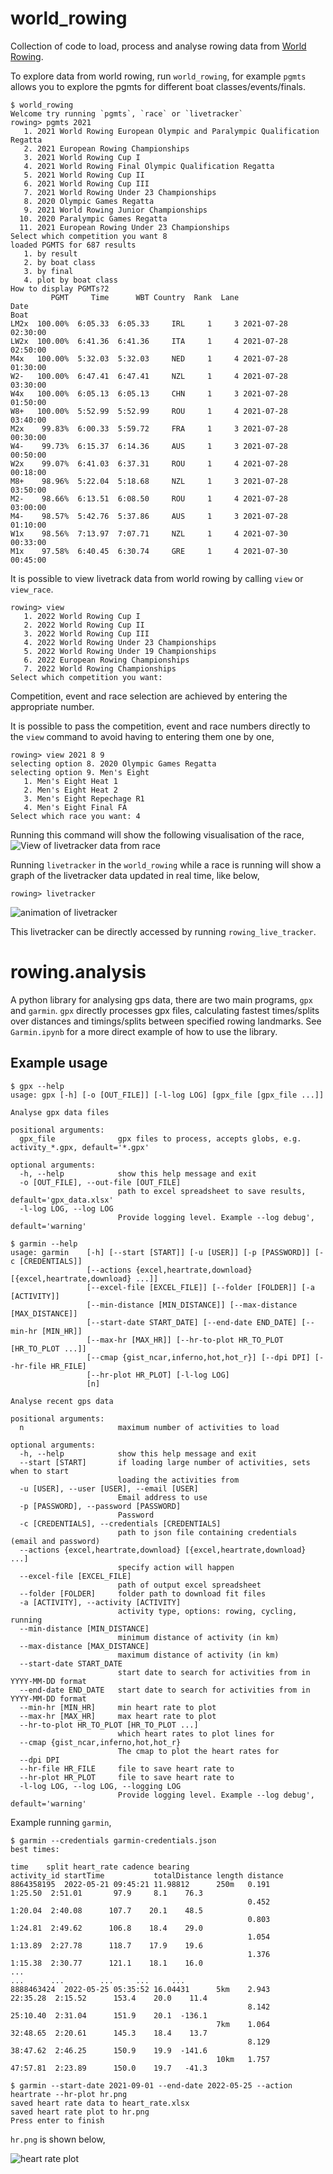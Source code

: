 # world_rowing
Collection of code to load, process and analyse rowing data from [World Rowing](https://worldrowing.com/).

To explore data from world rowing, run `world_rowing`, for example `pgmts` allows you to explore the pgmts for different boat classes/events/finals.
```
$ world_rowing
Welcome try running `pgmts`, `race` or `livetracker`
rowing> pgmts 2021
   1. 2021 World Rowing European Olympic and Paralympic Qualification Regatta
   2. 2021 European Rowing Championships
   3. 2021 World Rowing Cup I
   4. 2021 World Rowing Final Olympic Qualification Regatta
   5. 2021 World Rowing Cup II
   6. 2021 World Rowing Cup III
   7. 2021 World Rowing Under 23 Championships
   8. 2020 Olympic Games Regatta
   9. 2021 World Rowing Junior Championships
  10. 2020 Paralympic Games Regatta
  11. 2021 European Rowing Under 23 Championships
Select which competition you want 8
loaded PGMTS for 687 results
   1. by result
   2. by boat class
   3. by final
   4. plot by boat class
How to display PGMTs?2
         PGMT     Time      WBT Country  Rank  Lane                Date
Boat                                                                   
LM2x  100.00%  6:05.33  6:05.33     IRL     1     3 2021-07-28 02:30:00
LW2x  100.00%  6:41.36  6:41.36     ITA     1     4 2021-07-28 02:50:00
M4x   100.00%  5:32.03  5:32.03     NED     1     4 2021-07-28 01:30:00
W2-   100.00%  6:47.41  6:47.41     NZL     1     4 2021-07-28 03:30:00
W4x   100.00%  6:05.13  6:05.13     CHN     1     3 2021-07-28 01:50:00
W8+   100.00%  5:52.99  5:52.99     ROU     1     4 2021-07-28 03:40:00
M2x    99.83%  6:00.33  5:59.72     FRA     1     3 2021-07-28 00:30:00
W4-    99.73%  6:15.37  6:14.36     AUS     1     3 2021-07-28 00:50:00
W2x    99.07%  6:41.03  6:37.31     ROU     1     4 2021-07-28 00:18:00
M8+    98.96%  5:22.04  5:18.68     NZL     1     3 2021-07-28 03:50:00
M2-    98.66%  6:13.51  6:08.50     ROU     1     4 2021-07-28 03:00:00
M4-    98.57%  5:42.76  5:37.86     AUS     1     3 2021-07-28 01:10:00
W1x    98.56%  7:13.97  7:07.71     NZL     1     4 2021-07-30 00:33:00
M1x    97.58%  6:40.45  6:30.74     GRE     1     4 2021-07-30 00:45:00
```

It is possible to view livetrack data from world rowing by calling `view` or `view_race`. 

```
rowing> view
   1. 2022 World Rowing Cup I
   2. 2022 World Rowing Cup II
   3. 2022 World Rowing Cup III
   4. 2022 World Rowing Under 23 Championships
   5. 2022 World Rowing Under 19 Championships
   6. 2022 European Rowing Championships
   7. 2022 World Rowing Championships
Select which competition you want: 
```
Competition, event and race selection are achieved by entering the appropriate number.

It is possible to pass the competition, event and race numbers directly to the `view` command to avoid having to entering them one by one, 
```
rowing> view 2021 8 9
selecting option 8. 2020 Olympic Games Regatta
selecting option 9. Men's Eight
   1. Men's Eight Heat 1
   2. Men's Eight Heat 2
   3. Men's Eight Repechage R1
   4. Men's Eight Final FA
Select which race you want: 4
```
Running this command will show the following visualisation of the race,
![View of livetracker data from race](/race.png)

Running `livetracker` in the `world_rowing` while a race is running will show a graph of the livetracker data updated in real time, like below, 
```
rowing> livetracker
```
![animation of livetracker](/livetracker.gif)

This livetracker can be directly accessed by running `rowing_live_tracker`.

# rowing.analysis
A python library for analysing gps data, there are two main programs, `gpx` and `garmin`. `gpx` directly processes gpx files, calculating fastest times/splits over distances and timings/splits between specified rowing landmarks. See `Garmin.ipynb` for a more direct example of how to use the library.

## Example usage
```
$ gpx --help
usage: gpx [-h] [-o [OUT_FILE]] [-l-log LOG] [gpx_file [gpx_file ...]]

Analyse gpx data files

positional arguments:
  gpx_file              gpx files to process, accepts globs, e.g. activity_*.gpx, default='*.gpx'

optional arguments:
  -h, --help            show this help message and exit
  -o [OUT_FILE], --out-file [OUT_FILE]
                        path to excel spreadsheet to save results, default='gpx_data.xlsx'
  -l-log LOG, --log LOG
                        Provide logging level. Example --log debug', default='warning'

$ garmin --help
usage: garmin    [-h] [--start [START]] [-u [USER]] [-p [PASSWORD]] [-c [CREDENTIALS]]
                 [--actions {excel,heartrate,download} [{excel,heartrate,download} ...]]
                 [--excel-file [EXCEL_FILE]] [--folder [FOLDER]] [-a [ACTIVITY]]
                 [--min-distance [MIN_DISTANCE]] [--max-distance [MAX_DISTANCE]]
                 [--start-date START_DATE] [--end-date END_DATE] [--min-hr [MIN_HR]]
                 [--max-hr [MAX_HR]] [--hr-to-plot HR_TO_PLOT [HR_TO_PLOT ...]]
                 [--cmap {gist_ncar,inferno,hot,hot_r}] [--dpi DPI] [--hr-file HR_FILE]
                 [--hr-plot HR_PLOT] [-l-log LOG]
                 [n]

Analyse recent gps data

positional arguments:
  n                     maximum number of activities to load

optional arguments:
  -h, --help            show this help message and exit
  --start [START]       if loading large number of activities, sets when to start
                        loading the activities from
  -u [USER], --user [USER], --email [USER]
                        Email address to use
  -p [PASSWORD], --password [PASSWORD]
                        Password
  -c [CREDENTIALS], --credentials [CREDENTIALS]
                        path to json file containing credentials (email and password)
  --actions {excel,heartrate,download} [{excel,heartrate,download} ...]
                        specify action will happen
  --excel-file [EXCEL_FILE]
                        path of output excel spreadsheet
  --folder [FOLDER]     folder path to download fit files
  -a [ACTIVITY], --activity [ACTIVITY]
                        activity type, options: rowing, cycling, running
  --min-distance [MIN_DISTANCE]
                        minimum distance of activity (in km)
  --max-distance [MAX_DISTANCE]
                        maximum distance of activity (in km)
  --start-date START_DATE
                        start date to search for activities from in YYYY-MM-DD format
  --end-date END_DATE   start date to search for activities from in YYYY-MM-DD format
  --min-hr [MIN_HR]     min heart rate to plot
  --max-hr [MAX_HR]     max heart rate to plot
  --hr-to-plot HR_TO_PLOT [HR_TO_PLOT ...]
                        which heart rates to plot lines for
  --cmap {gist_ncar,inferno,hot,hot_r}
                        The cmap to plot the heart rates for
  --dpi DPI
  --hr-file HR_FILE     file to save heart rate to
  --hr-plot HR_PLOT     file to save heart rate to
  -l-log LOG, --log LOG, --logging LOG
                        Provide logging level. Example --log debug', default='warning'
```

Example running `garmin`,

```
$ garmin --credentials garmin-credentials.json
best times: 
                                                                   time    split heart_rate cadence bearing
activity_id startTime           totalDistance length distance                                              
8864358195  2022-05-21 09:45:21 11.98812      250m   0.191      1:25.50  2:51.01       97.9     8.1    76.3
                                                     0.452      1:20.04  2:40.08      107.7    20.1    48.5
                                                     0.803      1:24.81  2:49.62      106.8    18.4    29.0
                                                     1.054      1:13.89  2:27.78      118.7    17.9    19.6
                                                     1.376      1:15.38  2:30.77      121.1    18.1    16.0
...                                                                 ...      ...        ...     ...     ...
8888463424  2022-05-25 05:35:52 16.04431      5km    2.943     22:35.28  2:15.52      153.4    20.0    11.4
                                                     8.142     25:10.40  2:31.04      151.9    20.1  -136.1
                                              7km    1.064     32:48.65  2:20.61      145.3    18.4    13.7
                                                     8.129     38:47.62  2:46.25      150.9    19.9  -141.6
                                              10km   1.757     47:57.81  2:23.89      150.0    19.7   -41.3
```

```
$ garmin --start-date 2021-09-01 --end-date 2022-05-25 --action heartrate --hr-plot hr.png
saved heart rate data to heart_rate.xlsx
saved heart rate plot to hr.png
Press enter to finish
```
`hr.png` is shown below, 
 
![heart rate plot](/hr.png)